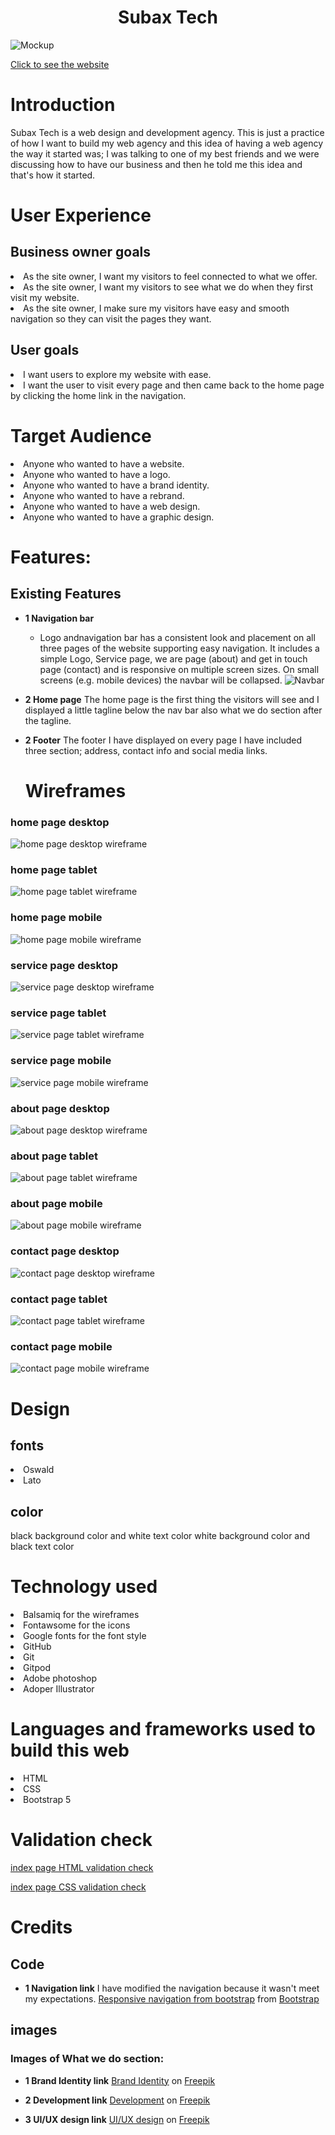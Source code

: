 <h1 align="center">Subax Tech</h1>






![Mockup](assets/images/subaxtech-mockup1.png)


<a href="https://yasirwiifto.github.io/SubaxTech/" target="_blank"> Click to see the website</a>


# Introduction
Subax Tech is a web design and development agency. This is just a practice of how I want to build my web agency and this idea of having a web agency the way it started was; I was talking to one of my best friends and we were discussing how to have our business and then he told me this idea and that's how it started. 

# User Experience
## Business owner goals
<li>As the site owner, I want my visitors to feel connected to what we offer.</li>
<li>As the site owner, I want my visitors to see what we do when they first visit my website.</li>
<li>As the site owner, I make sure my visitors have easy and smooth navigation so they can visit the pages they want.</li>

## User goals
<li>I want users to explore my website with ease.</li>
<li>I want the user to visit every page and then came back to the home page by clicking the home link in the navigation.</li>

# Target Audience
<li>Anyone who wanted to have a website.</li>
<li>Anyone who wanted to have a logo.</li>
<li>Anyone who wanted to have a brand identity.</li>
<li>Anyone who wanted to have a rebrand.</li>
<li>Anyone who wanted to have a web design.</li>
<li>Anyone who wanted to have a graphic design.</li>

# Features:
## Existing Features

-   __1 Navigation bar__

    - Logo andnavigation bar has a consistent look and placement on all three pages of the website supporting easy navigation.  It includes a simple Logo, Service page, we are page (about) and get in touch page (contact) and is responsive on multiple screen sizes.  On small screens (e.g. mobile devices) the navbar will be collapsed. 
      ![Navbar](/assets/images/nav.png)

-   __2 Home page__
    The home page is the first thing the visitors will see and I displayed a little tagline below the nav bar also what we do section after the tagline.

-   __2 Footer__
The footer I have displayed on every page I have included three section; address, contact info and social media links.
    # Wireframes

### home page desktop
![home page desktop wireframe](assets/wireframes/home-page-desktop.png)
### home page tablet
![home page tablet wireframe](assets/wireframes/home-page-table.png)
### home page mobile
![home page mobile wireframe](assets/wireframes/home-page-mobile.png)


### service page desktop
![service page desktop wireframe](assets/wireframes/service-desktop.png)
### service page tablet
![service page tablet wireframe](assets/wireframes/service-tablet.png)
### service page mobile
![service page mobile wireframe](assets/wireframes/service-mobile.png)

### about page desktop
![about page desktop wireframe](assets/wireframes/about-desktop.png)
### about page tablet
![about page tablet wireframe](assets/wireframes/about-tablet.png)
### about page mobile
![about page mobile wireframe](assets/wireframes/about-mobile.png)

### contact page desktop
![contact page desktop wireframe](assets/wireframes/contact-desktop.png)
### contact page tablet
![contact page tablet wireframe](assets/wireframes/contact-tablet.png)
### contact page mobile
![contact page mobile wireframe](assets/wireframes/contact-mobile.png)

# Design

## fonts
 <li>Oswald</li>
 <li>Lato</li>

 ## color 
 black background color and white text color
white background color  and black text color

# Technology used
<li>Balsamiq for the wireframes</li>
<li>Fontawsome for the icons</li>
<li>Google fonts for the font style</li>
<li>GitHub</li>
<li>Git </li>
<li>Gitpod</li>
<li>Adobe photoshop </li>
<li>Adoper Illustrator </li>


 # Languages and frameworks used to build this web

   <li>HTML</li>
   <li>CSS</li>
   <li>Bootstrap 5</li>





   # Validation check

   <a href="https://validator.w3.org/nu/#textarea"> index page HTML validation check</a>

   <a href="https://jigsaw.w3.org/css-validator/validator">index page CSS validation check</a> 





# Credits

## Code



-   __1 Navigation link__
I have modified the navigation because it wasn't meet my expectations. <a href="https://getbootstrap.com/docs/5.0/components/navbar/"> Responsive navigation from bootstrap</a>
from <a href="https://getbootstrap.com/"> Bootstrap </a>

## images

 ### Images of What we do section: 

-   __1 Brand Identity link__
<a href="https://www.freepik.com/free-vector/branding-concept-landing-page_4660417.htm?query=brand%20identity">Brand Identity</a> on <a href=" https://www.freepik.com">Freepik</a>

-   __2 Development link__
<a href="https://www.freepik.com/free-vector/tiny-developers-programming-website-internet-platform-flat-vector-illustration-cartoon-programmers-near-screen-with-open-code-script-software-development-digital-technology-concept_10613714.htm#query=web%20development&position=4&from_view=keyword">Development</a> on <a href=" https://www.freepik.com">Freepik</a>

-   __3 UI/UX design link__
<a href="https://www.freepik.com/free-vector/content-structure-concept-illustration_13246584.htm?query=ui%20designer">UI/UX design</a> on <a href=" https://www.freepik.com">Freepik</a>